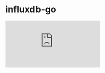 influxdb-go
===========


[![Analytics](https://kubernetes-site.appspot.com/UA-36037335-10/GitHub/Godeps/_workspace/src/github.com/influxdb/influxdb/client/README.md?pixel)]()
